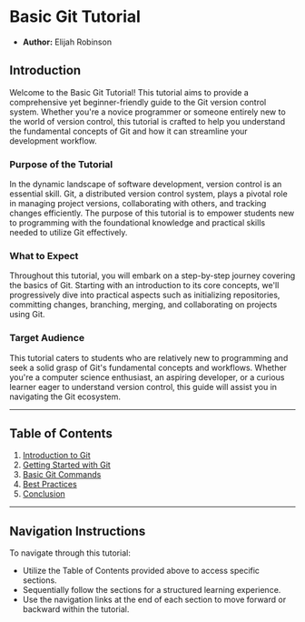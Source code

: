 # Basic Git Tutorial

- **Author:** Elijah Robinson

## Introduction

Welcome to the Basic Git Tutorial! This tutorial aims to provide a comprehensive yet beginner-friendly guide to the Git version control system. Whether you're a novice programmer or someone entirely new to the world of version control, this tutorial is crafted to help you understand the fundamental concepts of Git and how it can streamline your development workflow.

### Purpose of the Tutorial

In the dynamic landscape of software development, version control is an essential skill. Git, a distributed version control system, plays a pivotal role in managing project versions, collaborating with others, and tracking changes efficiently. The purpose of this tutorial is to empower students new to programming with the foundational knowledge and practical skills needed to utilize Git effectively.

### What to Expect

Throughout this tutorial, you will embark on a step-by-step journey covering the basics of Git. Starting with an introduction to its core concepts, we'll progressively dive into practical aspects such as initializing repositories, committing changes, branching, merging, and collaborating on projects using Git.

### Target Audience

This tutorial caters to students who are relatively new to programming and seek a solid grasp of Git's fundamental concepts and workflows. Whether you're a computer science enthusiast, an aspiring developer, or a curious learner eager to understand version control, this guide will assist you in navigating the Git ecosystem.

---

## Table of Contents

1. [Introduction to Git](introduction.md)
2. [Getting Started with Git](Getting_Started_with_Git.md)
3. [Basic Git Commands](Basic_Git_Commands.md)
4. [Best Practices](Best_Practices.md)
5. [Conclusion](Conclusion.md)

---

## Navigation Instructions

To navigate through this tutorial:

- Utilize the Table of Contents provided above to access specific sections.
- Sequentially follow the sections for a structured learning experience.
- Use the navigation links at the end of each section to move forward or backward within the tutorial.
